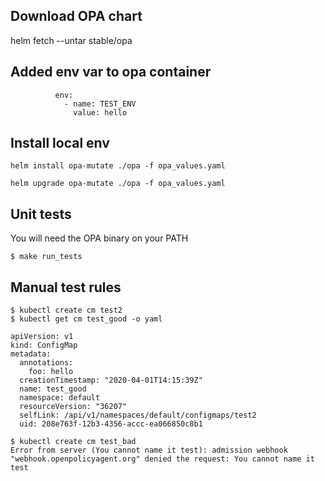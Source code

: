 
## Download OPA chart
helm fetch --untar stable/opa

## Added env var to opa container
```
          env:
            - name: TEST_ENV
              value: hello
```

## Install local env
`helm install opa-mutate ./opa -f opa_values.yaml`

`helm upgrade opa-mutate ./opa -f opa_values.yaml`

## Unit tests
You will need the OPA binary on your PATH

`$ make run_tests`

## Manual test rules
```
$ kubectl create cm test2
$ kubectl get cm test_good -o yaml

apiVersion: v1
kind: ConfigMap
metadata:
  annotations:
    foo: hello
  creationTimestamp: "2020-04-01T14:15:39Z"
  name: test_good
  namespace: default
  resourceVersion: "36207"
  selfLink: /api/v1/namespaces/default/configmaps/test2
  uid: 208e763f-12b3-4356-accc-ea066850c8b1

```

```
$ kubectl create cm test_bad
Error from server (You cannot name it test): admission webhook "webhook.openpolicyagent.org" denied the request: You cannot name it test
```
